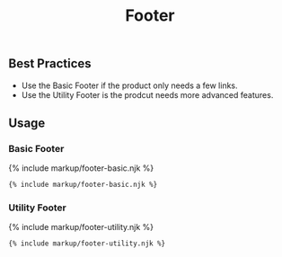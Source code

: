 ﻿---
title: Footer
summary: Footers contain links and other useful information at the bottom of a page.
tags: components, footers
layout: guide
eleventyNavigation:
  key: Footer
  parent: Components
  order: 170
  excerpt: Footers contain links and other useful information at the bottom of a page.
  img: /img/illustrations/illus-footers.svg
---

## Best Practices

- Use the Basic Footer if the product only needs a few links.
- Use the Utility Footer is the prodcut needs more advanced features.

## Usage

### Basic Footer

{% include markup/footer-basic.njk %}

``` html
{% include markup/footer-basic.njk %}
```

### Utility Footer

{% include markup/footer-utility.njk %}

``` html
{% include markup/footer-utility.njk %}
```
